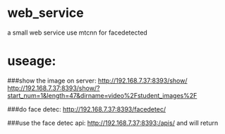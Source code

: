 # web_service
a small web service use mtcnn for facedetected
# useage:
###show the image on server:
http://192.168.7.37:8393/show/
http://192.168.7.37:8393/show/?start_num=1&length=47&dirname=video%2Fstudent_images%2F


###do face detec:
http://192.168.7.37:8393/facedetec/

###use the face detec api:
http://192.168.7.37:8393:/apis/
and will return

